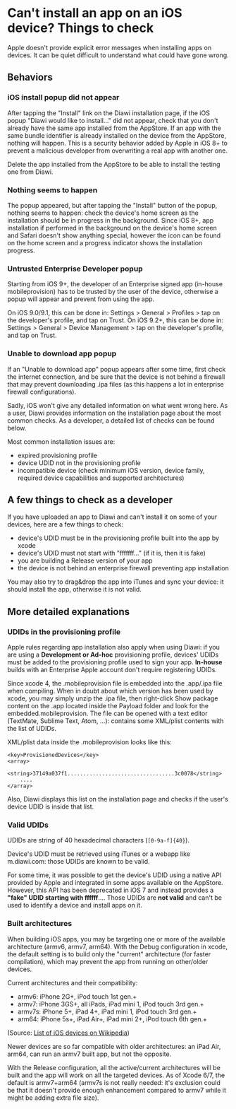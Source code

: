# Can't install an app on an iOS device? Things to check

Apple doesn't provide explicit error messages when installing apps on devices. It can be quiet difficult to understand what could have gone wrong.

## Behaviors

### iOS install popup did not appear

After tapping the "Install" link on the Diawi installation page, if the iOS popup "Diawi would like to install&hellip;" did not appear, check that you don't already have the same app installed from the AppStore.
If an app with the same bundle identifier is already installed on the device from the AppStore, nothing will happen. This is a security behavior added by Apple in iOS 8+ to prevent a malicious developer from overwriting a real app with another one.

Delete the app installed from the AppStore to be able to install the testing one from Diawi.

### Nothing seems to happen

The popup appeared, but after tapping the "Install" button of the popup, nothing seems to happen: check the device's home screen as the installation should be in progress in the background. Since iOS 8+, app installation if performed in the background on the device's home screen and Safari doesn't show anything special, however the icon can be found on the home screen and a progress indicator shows the installation progress.

### Untrusted Enterprise Developer popup

Starting from iOS 9+, the developer of an Enterprise signed app (in-house mobileprovision) has to be trusted by the user of the device, otherwise a popup will appear and prevent from using the app.

On iOS 9.0/9.1, this can be done in: Settings > General > Profiles > tap on the developer's profile, and tap on Trust.
On iOS 9.2+, this can be done in: Settings > General > Device Management > tap on the developer's profile, and tap on Trust.

### Unable to download app popup

If an "Unable to download app" popup appears after some time, first check the internet connection, and be sure that the device is not behind a firewall that may prevent downloading .ipa files (as this happens a lot in enterprise firewall configurations).

Sadly, iOS won't give any detailed information on what went wrong here. As a user, Diawi provides information on the installation page about the most common checks. As a developer, a detailed list of checks can be found below.

Most common installation issues are:
 * expired provisioning profile<br>
 * device UDID not in the provisioning profile<br>
 * incompatible device (check minimum iOS version, device family, required device capabilities and supported architectures)

## A few things to check as a developer

If you have uploaded an app to Diawi and can't install it on some of your devices, here are a few things to check:

 * device's UDID must be in the provisioning profile built into the app by xcode
 * device's UDID must not start with "fffffff..." (if it is, then it is fake)
 * you are building a Release version of your app﻿
 * the device is not behind an enterprise firewall preventing app installation

You may also try to drag&drop the app into iTunes and sync your device: it should install the app, otherwise it is not valid.

## More detailed explanations

### UDIDs in the provisioning profile
Apple rules regarding app installation also apply when using Diawi: if you are using a __Development or Ad-hoc__ provisioning profile, devices' UDIDs must be added to the provisioning profile used to sign your app. __In-house__ builds with an Enterprise Apple account don't require registering UDIDs.

Since xcode 4, the .mobileprovision file is embedded into the .app/.ipa file when compiling. When in doubt about which version has been used by xcode, you may simply unzip the .ipa file, then right-click Show package content on the .app located inside the Payload folder and look for the embedded.mobileprovision. The file can be opened with a text editor (TextMate, Sublime Text, Atom, ...): contains some XML/plist contents with the list of UDIDs.

XML/plist data inside the .mobileprovision looks like this:
```
﻿<key>ProvisionedDevices</key>
<array>
    <string>37149a037f1..................................3c0078</string>﻿
    ....
</array>
```
Also, Diawi displays this list on the installation page and checks if the user's device UDID is inside that list.

### Valid UDIDs
UDIDs are string of 40 hexadecimal characters (`[0-9a-f]{40}`).

Device's UDID must be retrieved using iTunes or a webapp like m.diawi.com: those UDIDs are known to be valid.

For some time, it was possible to get the device's UDID using a native API provided by Apple and integrated in some apps available on the AppStore. However, this API has been deprecated in iOS 7 and instead provides a __"fake" UDID starting with ffffff__.... Those UDIDs are __not valid__ and can't be used to identify a device and install apps on it.

### Built architectures
When building iOS apps, you may be targeting one or more of the available architecture (armv6, armv7, arm64). With the Debug configuration in xcode, the default setting is to build only the "current" architecture (for faster compilation), which may prevent the app from running on other/older devices.

Current architectures and their compatibility:
 
 * armv6: iPhone 2G+, iPod touch 1st gen.+
 * armv7: iPhone 3GS+, all iPads, iPad mini 1, iPod touch 3rd gen.+
 * armv7s: iPhone 5+, iPad 4+, iPad mini 1, iPod touch 3rd gen.+
 * arm64: iPhone 5s+, iPad Air+, iPad mini 2+, iPod touch 6th gen.+

(Source: [List of iOS devices on Wikipedia](http://en.wikipedia.org/wiki/List_of_iOS_devices#Features))

Newer devices are so far compatible with older architectures: an iPad Air, arm64, can run an armv7 built app, but not the opposite.

With the Release configuration, all the active/current architectures will be built and the app will work on all the targeted devices.  As of Xcode 6/7, the default is armv7+arm64 (armv7s is not really needed: it's exclusion could be that it doesn't provide enough enhancement compared to armv7 while it might be adding extra file size).
